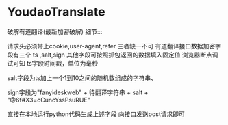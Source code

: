 # YoudaoTranslate
破解有道翻译(最新加密破解)
细节:::


请求头必须带上cookie,user-agent,refer 三者缺一不可
有道翻译接口数据加密字段有三个
ts ,salt,sign
其他字段可按照抓包返回的数据填入固定值
浏览器断点调试可知
ts字段时间戳，单位为毫秒

salt字段为ts加上一个1到10之间的随机数组成的字符串、

sign字段为"fanyideskweb" + 待翻译字符串 + salt + "@6f#X3=cCuncYssPsuRUE"

直接在本地运行python代码生成上述字段 向接口发送post请求即可
